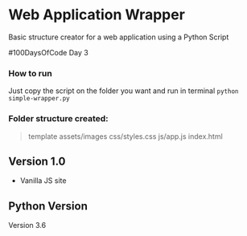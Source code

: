 # Web Application Wrapper
Basic structure creator for a web application using a Python Script

#100DaysOfCode Day 3

### How to run
Just copy the script on the folder you want and run in terminal 
`python simple-wrapper.py` 

### Folder structure created:
> template
  > assets/images
  > css/styles.css
  > js/app.js
  > index.html

## Version 1.0
- Vanilla JS site

## Python Version
Version 3.6
